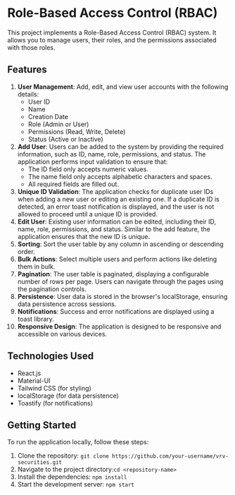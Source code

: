 # Role-Based Access Control (RBAC)

This project implements a Role-Based Access Control (RBAC) system. It allows you to manage users, their roles, and the permissions associated with those roles.

Features
--------

1.  **User Management**: Add, edit, and view user accounts with the following details:
    -   User ID
    -   Name
    -   Creation Date
    -   Role (Admin or User)
    -   Permissions (Read, Write, Delete)
    -   Status (Active or Inactive)
2.  **Add User**: Users can be added to the system by providing the required information, such as ID, name, role, permissions, and status. The application performs input validation to ensure that:
    -   The ID field only accepts numeric values.
    -   The name field only accepts alphabetic characters and spaces.
    -   All required fields are filled out.
3.  **Unique ID Validation**: The application checks for duplicate user IDs when adding a new user or editing an existing one. If a duplicate ID is detected, an error toast notification is displayed, and the user is not allowed to proceed until a unique ID is provided.
4.  **Edit User**: Existing user information can be edited, including their ID, name, role, permissions, and status. Similar to the add feature, the application ensures that the new ID is unique.
5.  **Sorting**: Sort the user table by any column in ascending or descending order.
6.  **Bulk Actions**: Select multiple users and perform actions like deleting them in bulk.
7.  **Pagination**: The user table is paginated, displaying a configurable number of rows per page. Users can navigate through the pages using the pagination controls.
8.  **Persistence**: User data is stored in the browser's localStorage, ensuring data persistence across sessions.
9.  **Notifications**: Success and error notifications are displayed using a toast library.
10. **Responsive Design**: The application is designed to be responsive and accessible on various devices.

Technologies Used
-----------------

-   React.js
-   Material-UI
-   Tailwind CSS (for styling)
-   localStorage (for data persistence)
-   Toastify (for notifications)

Getting Started
---------------

To run the application locally, follow these steps:

1.  Clone the repository: ```git clone https://github.com/your-username/vrv-securities.git```
2. Navigate to the project directory:```cd <repository-name>```
3. Install the dependencies: ```npm install```
4. Start the development server: ```npm start```
